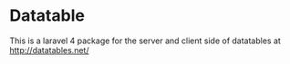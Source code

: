 Datatable
=========

This is a laravel 4 package for the server and client side of datatables at http://datatables.net/
